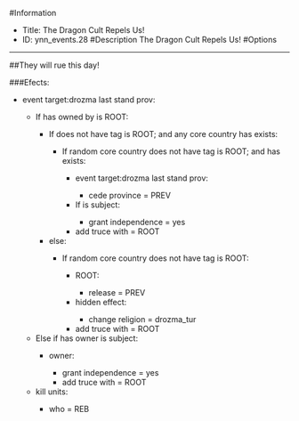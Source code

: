 #Information
 - Title: The Dragon Cult Repels Us!
 - ID: ynn_events.28
#Description
The Dragon Cult Repels Us!
#Options

___
##They will rue this day!

###Efects:<ul><li>event target:drozma last stand prov:</li><ul><li>If has owned by is ROOT:</li><ul><li>If does not have tag is ROOT; and any core country has exists:</li><ul><li>If random core country does not have tag is ROOT; and  has exists:</li><ul><li>event target:drozma last stand prov:</li><ul><li>cede province = PREV</li></ul><li>If is subject:</li><ul><li>grant independence = yes</li></ul><li>add truce with = ROOT</li></ul></ul><li>else:</li><ul><li>If random core country does not have tag is ROOT:</li><ul><li>ROOT:</li><ul><li>release = PREV</li></ul><li>hidden effect:</li><ul><li>change religion = drozma_tur</li></ul><li>add truce with = ROOT</li></ul></ul></ul><li>Else if has owner is subject:</li><ul><li>owner:</li><ul><li>grant independence = yes</li><li>add truce with = ROOT</li></ul></ul><li>kill units:</li><ul><li>who = REB</li></ul></ul></ul>
